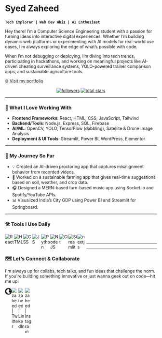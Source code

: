 # Syed Zaheed

**`Tech Explorer | Web Dev Whiz | AI Enthusiast`**

Hey there! I’m a Computer Science Engineering student with a passion for turning ideas into interactive digital experiences. Whether I’m building dynamic web platforms or experimenting with AI models for real-world use cases, I’m always exploring the edge of what’s possible with code.

When I’m not debugging or deploying, I’m diving into tech trends, participating in hackathons, and working on meaningful projects like AI-driven cheating surveillance systems, YOLO-powered trainer comparison apps, and sustainable agriculture tools.

[🌐 Visit my portfolio](https://zaheed.tech)

<p align="center">
  <a href="https://github.com/szaid47?tab=followers">
         <img alt="followers" title="Follow me on Github" src="https://custom-icon-badges.demolab.com/github/followers/szaid47?color=236ad3&labelColor=1155ba&style=for-the-badge&logo=person-add&label=Follow&logoColor=white"/></a>
    <a href="https://github.com/szaid47?tab=repositories&sort=stargazers">
         <img alt="total stars" title="Total stars on GitHub" src="https://custom-icon-badges.demolab.com/github/stars/szaid47?color=55960c&style=for-the-badge&labelColor=488207&logo=star"/></a>
   </p>


---

### 🧠 What I Love Working With
- **Frontend Frameworks**: React, HTML, CSS, JavaScript, Tailwind
- **Backend/Tools**: Node.js, Express, SQL, Firebase
- **AI/ML**: OpenCV, YOLO, TensorFlow (dabbling), Satellite & Drone Image Analysis
- **Deployment & UI Tools**: Streamlit, Power BI, WordPress, Elementor

---

### 🌱 My Journey So Far
- 💡 Created an AI-driven proctoring app that captures misalignment behavior from recorded videos.
- 🧠 Worked on a sustainable farming app that gives real-time suggestions based on soil, weather, and crop data.
- 🎧 Designed a MERN-based turn-based music app using Socket.io and Spotify/YouTube APIs.
- 📊 Visualized India’s City GDP using Power BI and Streamlit for Springboard.

---

### 🛠️ Tools I Use Daily

<img align="left" alt="React" width="30px" src="https://cdn.jsdelivr.net/gh/devicons/devicon/icons/react/react-original.svg"/>
<img align="left" alt="HTML" width="30px" src="https://cdn.jsdelivr.net/gh/devicons/devicon/icons/html5/html5-plain.svg"/>
<img align="left" alt="CSS" width="30px" src="https://cdn.jsdelivr.net/gh/devicons/devicon/icons/css3/css3-plain.svg"/>
<img align="left" alt="JS" width="30px" src="https://cdn.jsdelivr.net/gh/devicons/devicon/icons/javascript/javascript-plain.svg"/>
<img align="left" alt="Python" width="30px" src="https://cdn.jsdelivr.net/gh/devicons/devicon/icons/python/python-original.svg"/>
<img align="left" alt="NodeJS" width="30px" src="https://cdn.jsdelivr.net/gh/devicons/devicon/icons/nodejs/nodejs-original.svg"/>
<img align="left" alt="Git" width="30px" src="https://cdn.jsdelivr.net/gh/devicons/devicon/icons/git/git-original.svg"/>
<img align="left" alt="Streamlit" width="30px" src="https://streamlit.io/images/brand/streamlit-logo-primary-colormark-darktext.svg"/>
<img align="left" alt="nextjs" width="30px"  src="https://cdn.worldvectorlogo.com/logos/nextjs-2.svg" alt="Next.js Logo" />
<br />

---



---

### 🗺️ Let’s Connect & Collaborate

I'm always up for collabs, tech talks, and fun ideas that challenge the norm. If you're building something innovative or just wanna geek out on code—hit me up!


[<img align="left" alt="zaheed" width="22px" src="https://raw.githubusercontent.com/iconic/open-iconic/master/svg/globe.svg" />][website]
[<img align="left" alt="zaheed | Twitter" width="22px" src="https://cdn.jsdelivr.net/npm/simple-icons@v3/icons/twitter.svg" />][twitter]
[<img align="left" alt="zaheed | LinkedIn" width="22px" src="https://cdn.jsdelivr.net/npm/simple-icons@v3/icons/linkedin.svg" />][linkedin]
[<img align="left" alt="zaheed | Instagram" width="22px" src="https://cdn.jsdelivr.net/npm/simple-icons@v3/icons/instagram.svg" />][instagram]  

[website]: https://your-website-link.com  
[medium]: https://medium.com/@your-username  
[twitter]: https://twitter.com/your-username  
[linkedin]: https://www.linkedin.com/in/your-username  
[instagram]: https://www.instagram.com/your-username

